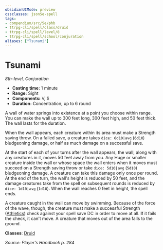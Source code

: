 ```yaml
---
obsidianUIMode: preview
cssclasses: json5e-spell
tags:
- compendium/src/5e/phb
- ttrpg-cli/spell/class/druid
- ttrpg-cli/spell/level/8
- ttrpg-cli/spell/school/conjuration
aliases: ["Tsunami"]
---
```

# Tsunami
*8th-level, Conjuration*  

- **Casting time:** 1 minute
- **Range:** Sight
- **Components:** V, S
- **Duration:** Concentration, up to 6 round

A wall of water springs into existence at a point you choose within range. You can make the wall up to 300 feet long, 300 feet high, and 50 feet thick. The wall lasts for the duration.

When the wall appears, each creature within its area must make a Strength saving throw. On a failed save, a creature takes `dice: 6d10|avg` (`6d10`) bludgeoning damage, or half as much damage on a successful save.

At the start of each of your turns after the wall appears, the wall, along with any creatures in it, moves 50 feet away from you. Any Huge or smaller creature inside the wall or whose space the wall enters when it moves must succeed on a Strength saving throw or take `dice: 5d10|avg` (`5d10`) bludgeoning damage. A creature can take this damage only once per round. At the end of the turn, the wall's height is reduced by 50 feet, and the damage creatures take from the spell on subsequent rounds is reduced by `dice: 1d10|avg` (`1d10`). When the wall reaches 0 feet in height, the spell ends.

A creature caught in the wall can move by swimming. Because of the force of the wave, though, the creature must make a successful Strength ([Athletics](/compendium/rules/skills.md#Athletics)) check against your spell save DC in order to move at all. If it fails the check, it can't move. A creature that moves out of the area falls to the ground.

**Classes**: [Druid](compendium/classes/druid.md)

*Source: Player's Handbook p. 284*